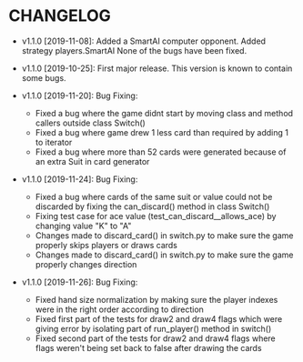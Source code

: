 # CHANGELOG

* v1.1.0 [2019-11-08]: Added a SmartAI computer opponent.
  Added strategy players.SmartAI
  None of the bugs have been fixed.

* v1.1.0 [2019-10-25]: First major release.
  This version is known to contain some bugs.
  
* v1.1.0 [2019-11-20]: Bug Fixing:
    * Fixed a bug where the game didnt start by moving class and method callers outside class Switch()
    * Fixed a bug where game drew 1 less card than required by adding 1 to iterator
    * Fixed a bug where more than 52 cards were generated because of an extra Suit in card generator
    
* v1.1.0 [2019-11-24]: Bug Fixing:
    * Fixed a bug where cards of the same suit or value could not be discarded by fixing the can_discard() method in
    class Switch()
    * Fixing test case for ace value (test_can_discard__allows_ace) by changing value "K" to "A"
    * Changes made to discard_card() in switch.py to make sure the game properly skips players or draws cards
    * Changes made to discard_card() in switch.py to make sure the game properly changes direction

* v1.1.0 [2019-11-26]: Bug Fixing:
    * Fixed hand size normalization by making sure the player indexes were in the right order according to direction
    * Fixed first part of the tests for draw2 and draw4 flags which were giving error by isolating part of run_player() 
    method in switch()
    * Fixed second part of the tests for draw2 and draw4 flags where flags weren't being set back to false after drawing
    the cards
